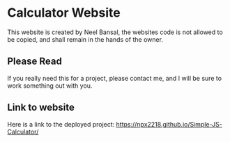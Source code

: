 # Calculator Website

This website is created by Neel Bansal, the websites code is not allowed to be copied, and shall remain in the hands of the owner.

## Please Read

If you really need this for a project, please contact me, and I will be sure to work something out with you.

## Link to website

Here is a link to the deployed project: https://npx2218.github.io/Simple-JS-Calculator/
